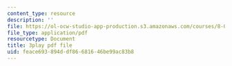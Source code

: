 ```yaml
---
content_type: resource
description: ''
file: https://ol-ocw-studio-app-production.s3.amazonaws.com/courses/8-01sc-classical-mechanics-fall-2016/feace693894ddf86681646be99ac83b8_lkeX42KQjac.pdf
file_type: application/pdf
resourcetype: Document
title: 3play pdf file
uid: feace693-894d-df86-6816-46be99ac83b8
---
```

